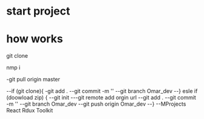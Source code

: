 # start project
# how works

git clone

nmp i

-git pull origin master

--if (git clone){
-git add .
--git commit -m ''
--git branch Omar_dev
--} esle if (doowload zip) {
--git init 
---git remote add orgin url
--git add .
--git commit -m ''
--git branch Omar_dev
--git push origin Omar_dev
--}
--MProjects React Rdux Toolkit
